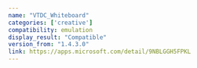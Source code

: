 ```yaml
---
name: "VTDC_Whiteboard"
categories: ['creative']
compatibility: emulation
display_result: "Compatible"
version_from: "1.4.3.0"
link: https://apps.microsoft.com/detail/9NBLGGH5FPKL
---
```

